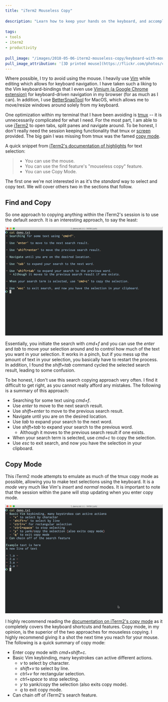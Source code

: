 ```yaml
---
title: "iTerm2 Mouseless Copy"

description: "Learn how to keep your hands on the keyboard, and accomplish mouseless selection and copying in iTerm2. We explore the find and copy approach, along with iTerm2's copy mode."

tags:
- tools
- iterm2
- productivity

pull_image: "/images/2018-05-06-iterm2-mouseless-copy/keyboard-with-mouse.jpg"
pull_image_attribution: '[3D printed mouse](https://flickr.com/photos/creative_tools/8573767153 "3D printed mouse") by [Creative Tools](https://flickr.com/people/creative_tools) is licensed under [CC BY](https://creativecommons.org/licenses/by/2.0/)'
---
```


Where possible, I try to avoid using the mouse. I heavily use [Vim](https://www.vim.org/) while editing which allows for keyboard navigation. I have taken such a liking to the Vim keyboard-bindings that I even use  [Vimium (a Google Chrome extension)](https://chrome.google.com/webstore/detail/vimium/dbepggeogbaibhgnhhndojpepiihcmeb?hl=en) for keyboard-driven navigation in my browser (for as much as I can). In addition, I use [BetterSnapTool](https://itunes.apple.com/ca/app/bettersnaptool/id417375580) for MacOS, which allows me to move/resize windows around solely from my keyboard.

One optimization within my terminal that I have been avoiding is [tmux](https://github.com/tmux/tmux) -- it is unnecessarily complicated for what I need. For the most part, I am able to use [iTerm2](https://www.iterm2.com/) to open tabs, split panes and navigate around. To be honest, I don't really need the session keeping functionality that tmux or [screen](http://www.gnu.org/software/screen/) provided. The big gain I was missing from tmux was the famed [copy mode](https://minimul.com/increased-developer-productivity-with-tmux-part-8.html).

A quick snippet from [iTerm2's documentation of highlights](https://www.iterm2.com/documentation-highlights.html) for text selection:

> - You can use the mouse.
> - You can use the find feature's "mouseless copy" feature.
> - You can use Copy Mode.

The first one we're not interested in as it's the _standard_ way to select and copy text. We will cover others two in the sections that follow.

## Find and Copy

So one approach to copying anything within the iTerm2's session is to use the default _search_. It is an interesting approach, to say the least:

![](/images/2018-05-06-iterm2-mouseless-copy/search-copy.gif)

Essentially, you initiate the search with _cmd+f_ and you can use the _enter_ and _tab_ to move your selection around and to control how much of the text you want in your selection. It works in a pinch, but if you mess up the amount of text in your selection, you basically have to restart the process. In addition, I found the _shift+tab_ command cycled the selected search result, leading to some confusion.

To be honest, I don't use this search copying approach very often. I find it difficult to get right, as you cannot really afford any mistakes. The following is a summary of this approach:

- Searching for some text using _cmd+f_.
- Use _enter_ to move to the next search result.
- Use _shift+enter_ to move to the previous search result.
- Navigate until you are on the desired location.
- Use _tab_ to expand your search to the next word.
- Use _shift+tab_ to expand your search to the previous word.
  - Although it moves to the previous search result if one exists.
- When your search term is selected, use _cmd+c_ to copy the selection.
- Use _esc_ to exit search, and now you have the selection in your clipboard.

## Copy Mode

This iTerm2 mode attempts to emulate as much of the tmux copy mode as possible, allowing you to make text selections using the keyboard. It is a _mode_ very much like Vim's _insert_ and _normal_ modes. It is important to note that the session within the pane will stop updating when you enter copy mode.

![](/images/2018-05-06-iterm2-mouseless-copy/copy-mode.gif)

I highly recommend reading the [documentation on iTerm2's copy mode](https://www.iterm2.com/documentation-copymode.html) as it completely covers the keyboard shortcuts and features. Copy mode, in my opinion, is the superior of the two approaches for mouseless copying. I highly recommend giving it a shot the next time you reach for your mouse. The following is a quick summary of copy mode:

- Enter copy mode with _cmd+shift+c_.
- Basic Vim keybinding, many keystrokes can active different actions.
  - _v_ to select by character.
  - _shift+v_ to select by line.
  - _ctrl+v_ for rectangular selection.
  - _ctrl+space_ to stop selecting.
  - _y_ to yank/copy the selection (also exits copy mode).
  - _q_ to exit copy mode.
- Can chain off of iTerm2's search feature.
